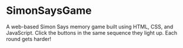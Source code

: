 # SimonSaysGame
A web-based Simon Says memory game built using HTML, CSS, and JavaScript. Click the buttons in the same sequence they light up. Each round gets harder!
